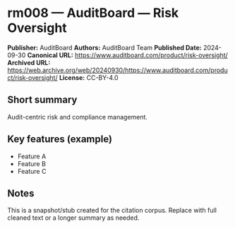 # rm008 — AuditBoard — Risk Oversight

**Publisher:** AuditBoard
**Authors:** AuditBoard Team
**Published Date:** 2024-09-30
**Canonical URL:** https://www.auditboard.com/product/risk-oversight/
**Archived URL:** https://web.archive.org/web/20240930/https://www.auditboard.com/product/risk-oversight/
**License:** CC-BY-4.0

## Short summary
Audit-centric risk and compliance management.

## Key features (example)
- Feature A
- Feature B
- Feature C

## Notes
This is a snapshot/stub created for the citation corpus. Replace with full cleaned text or a longer summary as needed.
